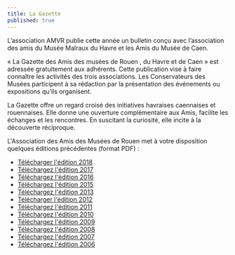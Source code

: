 ```yaml
---
title: La Gazette
published: true
---
```



L’association AMVR publie cette année un bulletin conçu avec l’association des amis du Musée Malraux du Havre et les Amis du Musée de Caen.

« La Gazette des Amis des musées de Rouen , du Havre et de Caen » est adressée gratuitement aux adhérents.   Cette publication vise à faire connaître les activités des trois associations. Les Conservateurs des Musées participent à sa rédaction par la présentation des événements ou expositions qu’ils organisent.

La Gazette offre un regard croisé des initiatives havraises caennaises et rouennaises. Elle donne une ouverture complémentaire aux Amis, facilite les échanges et les rencontres. En suscitant la curiosité, elle incite à la découverte réciproque.

L'Association des Amis des Musées de Rouen met à votre disposition quelques éditions précédentes (format PDF) :   
 - [Télécharger l'édition 2018](fichiers/gazette/gazette_2018.pdf)
 - [Téléchargez l'édition 2017](https://mail.google.com/mail/u/0/?ui=2&ik=a6634b9dad&view=att&th=15aa40fb40f2d55c&attid=0.1&disp=inline&safe=1&zw)
 - [Téléchargez l'édition 2016](/fichiers/gazette/gazette_2016.pdf)
 - [Téléchargez l'édition 2015](/fichiers/gazette/gazette_2015.pdf)
 - [Téléchargez l'édition 2013](/fichiers/gazette/gazette_2013.pdf)
 - [Télécharger l'édition 2012](/fichiers/gazette/gazette_2012.pdf)
 - [Téléchargez l'édition 2011](/fichiers/gazette/gazette_2011.pdf)
 - [Téléchargez l'édition 2010](/fichiers/gazette/gazette_2010.pdf)
 - [Téléchargez l'édition 2009](/fichiers/gazette/gazette_2009.pdf)
 - [Téléchargez l'édition 2008](/fichiers/gazette/gazette_2008.pdf)
 - [Téléchargez l'édition 2007](/fichiers/gazette/gazette_2007.pdf)
 - [Téléchargez l'édition 2006](/fichiers/gazette/gazette_2006.pdf)
